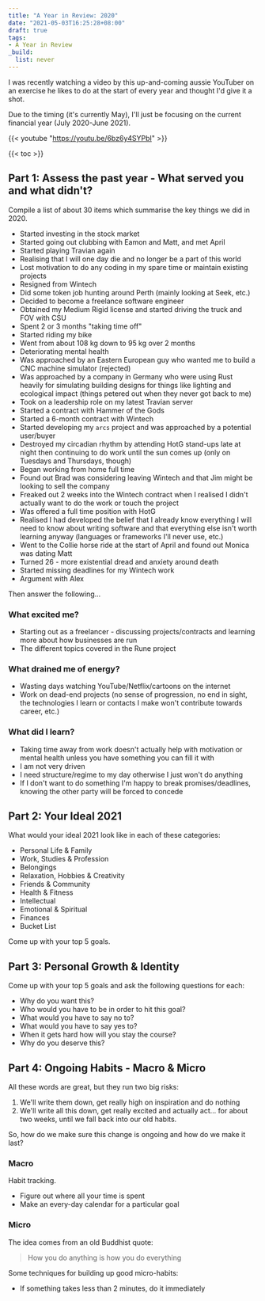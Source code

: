 ```yaml
---
title: "A Year in Review: 2020"
date: "2021-05-03T16:25:28+08:00"
draft: true
tags:
- A Year in Review
_build:
  list: never
---
```


I was recently watching a video by this up-and-coming aussie YouTuber on an
exercise he likes to do at the start of every year and thought I'd give it a
shot.

Due to the timing (it's currently May), I'll just be focusing on the current
financial year (July 2020-June 2021).

{{< youtube "https://youtu.be/6bz6y4SYPbI" >}}

{{< toc >}}

## Part 1: Assess the past year - What served you and what didn't?

Compile a list of about 30 items which summarise the key things we did in 2020.

- Started investing in the stock market
- Started going out clubbing with Eamon and Matt, and met April
- Started playing Travian again
- Realising that I will one day die and no longer be a part of this world
- Lost motivation to do any coding in my spare time or maintain existing
  projects
- Resigned from Wintech
- Did some token job hunting around Perth (mainly looking at Seek, etc.)
- Decided to become a freelance software engineer
- Obtained my Medium Rigid license and started driving the truck and FOV with
  CSU
- Spent 2 or 3 months "taking time off"
- Started riding my bike
- Went from about 108 kg down to 95 kg over 2 months
- Deteriorating mental health
- Was approached by an Eastern European guy who wanted me to build a CNC
  machine simulator (rejected)
- Was approached by a company in Germany who were using Rust heavily for
  simulating building designs for things like lighting and ecological impact
  (things petered out when they never got back to me)
- Took on a leadership role on my latest Travian server
- Started a contract with Hammer of the Gods
- Started a 6-month contract with Wintech
- Started developing my `arcs` project and was approached by a potential
  user/buyer
- Destroyed my circadian rhythm by attending HotG stand-ups late at night
  then continuing to do work until the sun comes up (only on Tuesdays and
  Thursdays, though)
- Began working from home full time
- Found out Brad was considering leaving Wintech and that Jim might be looking
  to sell the company
- Freaked out 2 weeks into the Wintech contract when I realised I didn't
  actually want to do the work or touch the project
- Was offered a full time position with HotG
- Realised I had developed the belief that I already know everything I will need
  to know about writing software and that everything else isn't worth learning
  anyway (languages or frameworks I'll never use, etc.)
- Went to the Collie horse ride at the start of April and found out Monica was
  dating Matt
- Turned 26 - more existential dread and anxiety around death
- Started missing deadlines for my Wintech work
- Argument with Alex

Then answer the following...

### What excited me?

- Starting out as a freelancer - discussing projects/contracts and learning
  more about how businesses are run
- The different topics covered in the Rune project

### What drained me of energy?

- Wasting days watching YouTube/Netflix/cartoons on the internet
- Work on dead-end projects (no sense of progression, no end in sight, the
  technologies I learn or contacts I make won't contribute towards career, etc.)

### What did I learn?

- Taking time away from work doesn't actually help with motivation or mental
  health unless you have something you can fill it with
- I am not very driven
- I need structure/regime to my day otherwise I just won't do anything
- If I don't want to do something I'm happy to break promises/deadlines,
  knowing the other party will be forced to concede

## Part 2: Your Ideal 2021

What would your ideal 2021 look like in each of these categories:

- Personal Life & Family
- Work, Studies & Profession
- Belongings
- Relaxation, Hobbies & Creativity
- Friends & Community
- Health & Fitness
- Intellectual
- Emotional & Spiritual
- Finances
- Bucket List

Come up with your top 5 goals.

## Part 3: Personal Growth & Identity

Come up with your top 5 goals and ask the following questions for each:

- Why do you want this?
- Who would you have to be in order to hit this goal?
- What would you have to say no to?
- What would you have to say yes to?
- When it gets hard how will you stay the course?
- Why do you deserve this?

## Part 4: Ongoing Habits - Macro & Micro

All these words are great, but they run two big risks:

1. We'll write them down, get really high on inspiration and do nothing
2. We'll write all this down, get really excited and actually act... for about
   two weeks, until we fall back into our old habits.

So, how do we make sure this change is ongoing and how do we make it last?

### Macro

Habit tracking.

- Figure out where all your time is spent
- Make an every-day calendar for a particular goal

### Micro

The idea comes from an old Buddhist quote:

> How you do anything is how you do everything

Some techniques for building up good micro-habits:

- If something takes less than 2 minutes, do it immediately

